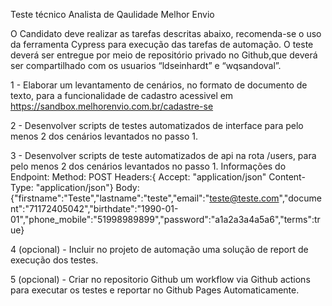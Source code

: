 Teste técnico Analista de Qaulidade Melhor Envio

O Candidato deve realizar as tarefas descritas abaixo, recomenda-se o uso da ferramenta Cypress para execução das tarefas de automação.
O teste deverá ser entregue por meio de repositório privado no Github,que deverá ser compartilhado com os usuarios “ldseinhardt” e “wqsandoval”.

1 - Elaborar um levantamento de cenários, no formato de documento de texto, para a funcionalidade de cadastro acessivel em https://sandbox.melhorenvio.com.br/cadastre-se
	
2 - Desenvolver scripts de testes automatizados de interface para pelo menos 2 dos cenários levantados no passo 1. 

3 - Desenvolver scripts de teste automatizados de api na rota /users, para pelo menos 2 dos cenários levantados no passo 1.
	Informações do Endpoint:
		Method: POST
		Headers:{
			Accept: "application/json"
			Content-Type: "application/json"}
		Body:{"firstname":"Teste","lastname":"teste","email":"teste@teste.com","document":"71172405042","birthdate":"1990-01-01","phone_mobile":"51998989899","password":"a1a2a3a4a5a6","terms":true}

4 (opcional) - Incluir no projeto de automação uma solução de report de execução dos testes. 

5 (opcional) - Criar no repositorio Github um workflow via Github actions para executar os testes e reportar no Github Pages Automaticamente.
